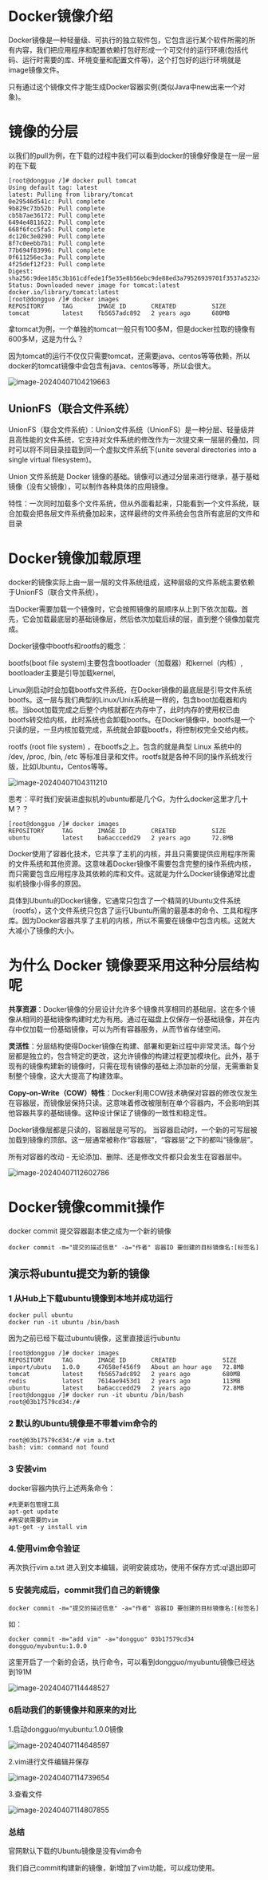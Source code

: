 # Docker镜像介绍

Docker镜像是一种轻量级、可执行的独立软件包，它包含运行某个软件所需的所有内容，我们把应用程序和配置依赖打包好形成一个可交付的运行环境(包括代码、运行时需要的库、环境变量和配置文件等)，这个打包好的运行环境就是image镜像文件。

只有通过这个镜像文件才能生成Docker容器实例(类似Java中new出来一个对象)。

# 镜像的分层

以我们的pull为例，在下载的过程中我们可以看到docker的镜像好像是在一层一层的在下载

```shell
[root@dongguo /]# docker pull tomcat
Using default tag: latest
latest: Pulling from library/tomcat
0e29546d541c: Pull complete 
9b829c73b52b: Pull complete 
cb5b7ae36172: Pull complete 
6494e4811622: Pull complete 
668f6fcc5fa5: Pull complete 
dc120c3e0290: Pull complete 
8f7c0eebb7b1: Pull complete 
77b694f83996: Pull complete 
0f611256ec3a: Pull complete 
4f25def12f23: Pull complete 
Digest: sha256:9dee185c3b161cdfede1f5e35e8b56ebc9de88ed3a79526939701f3537a52324
Status: Downloaded newer image for tomcat:latest
docker.io/library/tomcat:latest
[root@dongguo /]# docker images
REPOSITORY     TAG       IMAGE ID       CREATED          SIZE
tomcat         latest    fb5657adc892   2 years ago      680MB
```

拿tomcat为例，一个单独的tomcat一般只有100多M，但是docker拉取的镜像有600多M，这是为什么？

因为tomcat的运行不仅仅只需要tomcat，还需要java、centos等等依赖，所以docker的tomcat镜像中会包含有java、centos等等，所以会很大。

![image-20240407104219663](https://gitee.com/dongguo4812_admin/image/raw/master/image/202404071222247.png)





## UnionFS（联合文件系统）

UnionFS（联合文件系统）：Union文件系统（UnionFS）是一种分层、轻量级并且高性能的文件系统，它支持对文件系统的修改作为一次提交来一层层的叠加，同时可以将不同目录挂载到同一个虚拟文件系统下(unite several directories into a single virtual filesystem)。

Union 文件系统是 Docker 镜像的基础。镜像可以通过分层来进行继承，基于基础镜像（没有父镜像），可以制作各种具体的应用镜像。

特性：一次同时加载多个文件系统，但从外面看起来，只能看到一个文件系统，联合加载会把各层文件系统叠加起来，这样最终的文件系统会包含所有底层的文件和目录



# Docker镜像加载原理

docker的镜像实际上由一层一层的文件系统组成，这种层级的文件系统主要依赖于UnionFS（联合文件系统）。

当Docker需要加载一个镜像时，它会按照镜像的层顺序从上到下依次加载。首先，它会加载最底层的基础镜像层，然后依次加载后续的层，直到整个镜像加载完成。

Docker镜像中bootfs和rootfs的概念：

bootfs(boot file system)主要包含bootloader（加载器）和kernel（内核）, bootloader主要是引导加载kernel,

Linux刚启动时会加载bootfs文件系统，在Docker镜像的最底层是引导文件系统bootfs。这一层与我们典型的Linux/Unix系统是一样的，包含boot加载器和内核。当boot加载完成之后整个内核就都在内存中了，此时内存的使用权已由bootfs转交给内核，此时系统也会卸载bootfs。在Docker镜像中，bootfs是一个只读的层，一旦内核加载完成，系统就会卸载bootfs，将控制权完全交给内核。

rootfs (root file system) ，在bootfs之上。包含的就是典型 Linux 系统中的 /dev, /proc, /bin, /etc 等标准目录和文件。rootfs就是各种不同的操作系统发行版，比如Ubuntu，Centos等等。

![image-20240407104311210](https://gitee.com/dongguo4812_admin/image/raw/master/image/202404071222126.png)



思考：平时我们安装进虚拟机的ubuntu都是几个G，为什么docker这里才几十M？？

```shell
[root@dongguo /]# docker images
REPOSITORY     TAG       IMAGE ID       CREATED          SIZE
ubuntu         latest    ba6acccedd29   2 years ago      72.8MB
```

Docker使用了容器化技术，它共享了主机的内核，并且只需要提供应用程序所需的文件系统和其他资源。这意味着Docker镜像不需要包含完整的操作系统内核，而只需要包含应用程序及其依赖的库和文件。这就是为什么Docker镜像通常比虚拟机镜像小得多的原因。

具体到Ubuntu的Docker镜像，它通常只包含了一个精简的Ubuntu文件系统（rootfs），这个文件系统只包含了运行Ubuntu所需的最基本的命令、工具和程序库。因为Docker容器共享了主机的内核，所以不需要在镜像中包含内核。这就大大减小了镜像的大小。



# 为什么 Docker 镜像要采用这种分层结构呢

**共享资源**：Docker镜像的分层设计允许多个镜像共享相同的基础层。这在多个镜像从相同的基础镜像构建时尤为有用。通过在磁盘上仅保存一份基础镜像，并在内存中仅加载一份基础镜像，可以为所有容器服务，从而节省存储空间。

**灵活性**：分层结构使得Docker镜像在构建、部署和更新过程中非常灵活。每个分层都是独立的，包含特定的更改，这允许镜像的构建过程更加模块化。此外，基于现有的镜像构建新的镜像时，只需在现有镜像的基础上添加新的分层，无需重新复制整个镜像，这大大提高了构建效率。

**Copy-on-Write（COW）特性**：Docker利用COW技术确保对容器的修改仅发生在容器层，而镜像层保持只读。这意味着修改被限制在单个容器内，不会影响到其他容器共享的基础镜像。这种设计保证了镜像的一致性和稳定性。





Docker镜像层都是只读的，容器层是可写的。
当容器启动时，一个新的可写层被加载到镜像的顶部。这一层通常被称作“容器层”，“容器层”之下的都叫“镜像层”。

所有对容器的改动 - 无论添加、删除、还是修改文件都只会发生在容器层中。

![image-20240407112602786](https://gitee.com/dongguo4812_admin/image/raw/master/image/202404071222703.png)

# Docker镜像commit操作

docker commit  提交容器副本使之成为一个新的镜像

```shell
docker commit -m="提交的描述信息" -a="作者" 容器ID 要创建的目标镜像名:[标签名]
```



## 演示将ubuntu提交为新的镜像

### 1 从Hub上下载ubuntu镜像到本地并成功运行

```shell
docker pull ubuntu
docker run -it ubuntu /bin/bash
```

因为之前已经下载过ubuntu镜像，这里直接运行ubuntu

```shell
[root@dongguo /]# docker images
REPOSITORY     TAG       IMAGE ID       CREATED             SIZE
import/ubutu   1.0.0     47658ef456f9   About an hour ago   72.8MB
tomcat         latest    fb5657adc892   2 years ago         680MB
redis          latest    7614ae9453d1   2 years ago         113MB
ubuntu         latest    ba6acccedd29   2 years ago         72.8MB
[root@dongguo /]# docker run -it ubuntu /bin/bash
root@03b17579cd34:/# 
```

### 2 默认的Ubuntu镜像是不带着vim命令的

```shell
root@03b17579cd34:/# vim a.txt
bash: vim: command not found
```

### 3 安装vim

docker容器内执行上述两条命令：

```shell
#先更新包管理工具
apt-get update      
#再安装需要的vim
apt-get -y install vim
```

### 4.使用vim命令验证

再次执行vim a.txt 进入到文本编辑，说明安装成功，使用不保存方式:q!退出即可

### 5 安装完成后，commit我们自己的新镜像

```shell
docker commit -m="提交的描述信息" -a="作者" 容器ID 要创建的目标镜像名:[标签名]
```

如：

```shell
docker commit -m="add vim" -a="dongguo" 03b17579cd34 dongguo/myubuntu:1.0.0
```

这里开启了一个新的会话，执行命令，可以看到dongguo/myubuntu镜像已经达到191M

![image-20240407114448527](https://gitee.com/dongguo4812_admin/image/raw/master/image/202404071222711.png)

### 6启动我们的新镜像并和原来的对比

1.启动dongguo/myubuntu:1.0.0镜像

![image-20240407114648597](https://gitee.com/dongguo4812_admin/image/raw/master/image/202404071222717.png)

2.vim进行文件编辑并保存

![image-20240407114739654](https://gitee.com/dongguo4812_admin/image/raw/master/image/202404071222791.png)

3.查看文件

![image-20240407114807855](https://gitee.com/dongguo4812_admin/image/raw/master/image/202404071222556.png)

### 总结

官网默认下载的Ubuntu镜像是没有vim命令

我们自己commit构建新的镜像，新增加了vim功能，可以成功使用。

